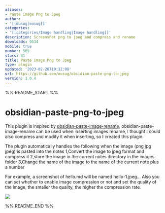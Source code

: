 ```yaml
---
aliases:
- Paste image Png to Jpeg
author:
- '[[musug|musug]]'
categories:
- '[[categories/Image handling|Image handling]]'
description: Screenshot png to jpeg and compress and rename
downloads: 9534
mobile: true
number: 509
stars: 41
title: Paste image Png to Jpeg
type: plugin
updated: '2023-02-28T19:12:08'
url: https://github.com/musug/obsidian-paste-png-to-jpeg
version: 1.0.4
---
```


%% README_START %%

# obsidian-paste-png-to-jpeg

This plugin is inspired by [obsidian-paste-image-rename](https://github.com/reorx/obsidian-paste-image-rename), obsidian-paste-image-rename can be used when inserting images rename, I thought I could also compress and modify it when inserting, so I created this plugin

The plugin automatically handles the following when the image (png jpg jpeg) is pasted into the notes
1,Convert the image to jpeg format and compress it
2,store the image in the current notes directory in the images folder
3,Change the name of the image to the name of the current note plus a number

For example, a screenshot of hello.md will be named hello-1.jpeg...
Also you can set whether to enable image compression or not and set the quality of the image, the smaller the quality, the higher the compression rate.

![](https://raw.githubusercontent.com/musug/obsidian-paste-png-to-jpeg/HEAD/images/settings.png)


%% README_END %%